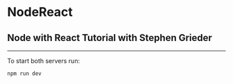 # NodeReact

## Node with React Tutorial with Stephen Grieder

---

To start both servers run:
```
npm run dev
```
